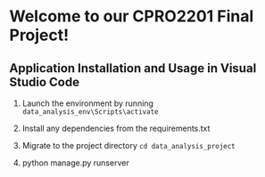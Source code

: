 # Welcome to our CPRO2201 Final Project!

## Application Installation and Usage in Visual Studio Code

1. Launch the environment by running `data_analysis_env\Scripts\activate`

2. Install any dependencies from the requirements.txt

3. Migrate to the project directory `cd data_analysis_project`

4. python manage.py runserver